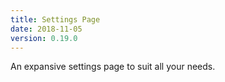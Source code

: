 ```yaml
---
title: Settings Page
date: 2018-11-05
version: 0.19.0
---
```


An expansive settings page to suit all your needs.
